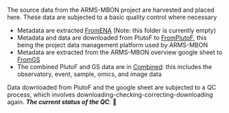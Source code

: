 The source data from the ARMS-MBON project are harvested and placed here. These data are subjected to a basic quality control where necessary
  * Metadata are extracted [FromENA](https://github.com/arms-mbon/Data/tree/main/QualityControlledData/FromENA) (Note: this folder is currently empty)
  * Metadata and data are downloaded from PlutoF to [FromPlutoF](https://github.com/arms-mbon/Data/tree/main/QualityControlledData/FromPlutoF), this being the project data management platform used by ARMS-MBON
  * Metadata are extracted from the ARMS-MBON overview google sheet to [FromGS](https://github.com/arms-mbon/Data/tree/main/QualityControlledData/FromGS)
  * The combined PlutoF and GS data are in [Combined](https://github.com/arms-mbon/Data/tree/main/QualityControlledData/Combined): this includes the observatory, event, sample, omics, and image data
  
Data downloaded from PlutoF and the google sheet are subjected to a QC process, which involves downloading-checking-correcting-downloading again. 
_**The current status of the QC**_: :repeat:

<!---The current status of the QC_: :ballot_box_with_check: -->


